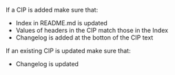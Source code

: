 If a CIP is added make sure that:
- Index in README.md is updated
- Values of headers in the CIP match those in the Index
- Changelog is added at the botton of the CIP text

If an existing CIP is updated make sure that:
- Changelog is updated
